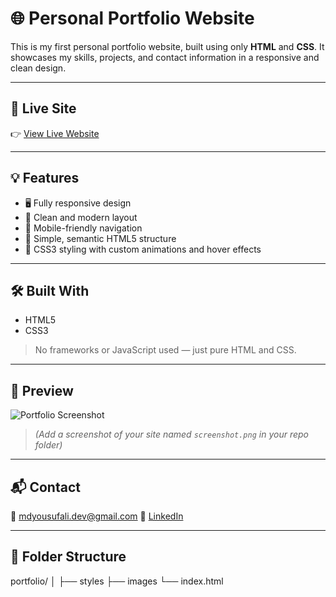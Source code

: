 # 🌐 Personal Portfolio Website

This is my first personal portfolio website, built using only **HTML** and **CSS**. It showcases my skills, projects, and contact information in a responsive and clean design.

---

## 🔗 Live Site

👉 [View Live Website]([https://your-portfolio-link.com](https://yousufali156.github.io/Yousuf-Portfolio/))

---

## 💡 Features

- 🖥️ Fully responsive design
- 🎨 Clean and modern layout
- 📱 Mobile-friendly navigation
- 🧾 Simple, semantic HTML5 structure
- 🧠 CSS3 styling with custom animations and hover effects

---

## 🛠️ Built With

- HTML5  
- CSS3  

> No frameworks or JavaScript used — just pure HTML and CSS.

---

## 📸 Preview

![Portfolio Screenshot]([screenshot.png](https://prnt.sc/4lwkGN8LVeZw))

> *(Add a screenshot of your site named `screenshot.png` in your repo folder)*

---

## 📬 Contact

📧 mdyousufali.dev@gmail.com
🔗 [LinkedIn](https://www.linkedin.com/in/yousufali156/)  


---

## 📁 Folder Structure
portfolio/
│
├── styles
├── images
└── index.html
